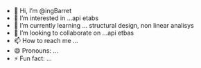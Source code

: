 - 👋 Hi, I’m @ingBarret
- 👀 I’m interested in ...api etabs
- 🌱 I’m currently learning ... structural design, non linear analisys
- 💞️ I’m looking to collaborate on ...api etbas
- 📫 How to reach me ...
- 😄 Pronouns: ...
- ⚡ Fun fact: ...

<!---
ingBarret/ingBarret is a ✨ special ✨ repository because its `README.md` (this file) appears on your GitHub profile.
You can click the Preview link to take a look at your changes.
--->
